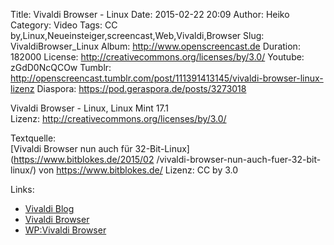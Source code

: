 Title: Vivaldi Browser - Linux
Date: 2015-02-22 20:09
Author: Heiko
Category: Video
Tags: CC by,Linux,Neueinsteiger,screencast,Web,Vivaldi,Browser
Slug: VivaldiBrowser_Linux
Album: http://www.openscreencast.de
Duration: 182000
License: http://creativecommons.org/licenses/by/3.0/
Youtube: zGdD0NcQCOw
Tumblr: http://openscreencast.tumblr.com/post/111391413145/vivaldi-browser-linux-lizenz
Diaspora: https://pod.geraspora.de/posts/3273018

Vivaldi Browser - Linux, Linux Mint 17.1  
Lizenz: <http://creativecommons.org/licenses/by/3.0/>  
  
Textquelle:  
[Vivaldi Browser nun auch für 32-Bit-Linux](https://www.bitblokes.de/2015/02
/vivaldi-browser-nun-auch-fuer-32-bit-linux/) von <https://www.bitblokes.de/>
Lizenz: CC by 3.0

Links:

  * [Vivaldi Blog](https://vivaldi.net/blogs/teamblog/ "Link zu vivaldi.net" )
  * [Vivaldi Browser](https://vivaldi.com/ "Link zu vivaldi.com/" )
  * [WP:Vivaldi Browser](http://en.wikipedia.org/wiki/Vivaldi_%28web_browser%29 "Link zu wikipedia.org" )

